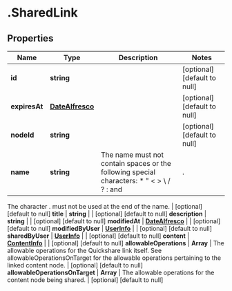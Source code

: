 # .SharedLink

## Properties
Name | Type | Description | Notes
------------ | ------------- | ------------- | -------------
**id** | **string** |  | [optional] [default to null]
**expiresAt** | [**DateAlfresco**](DateAlfresco.md) |  | [optional] [default to null]
**nodeId** | **string** |  | [optional] [default to null]
**name** | **string** | The name must not contain spaces or the following special characters: * \" < > \\ / ? : and |.
The character . must not be used at the end of the name.
 | [optional] [default to null]
**title** | **string** |  | [optional] [default to null]
**description** | **string** |  | [optional] [default to null]
**modifiedAt** | [**DateAlfresco**](DateAlfresco.md) |  | [optional] [default to null]
**modifiedByUser** | [**UserInfo**](UserInfo.md) |  | [optional] [default to null]
**sharedByUser** | [**UserInfo**](UserInfo.md) |  | [optional] [default to null]
**content** | [**ContentInfo**](ContentInfo.md) |  | [optional] [default to null]
**allowableOperations** | **Array<string>** | The allowable operations for the Quickshare link itself. See allowableOperationsOnTarget for the
allowable operations pertaining to the linked content node.
 | [optional] [default to null]
**allowableOperationsOnTarget** | **Array<string>** | The allowable operations for the content node being shared.
 | [optional] [default to null]


